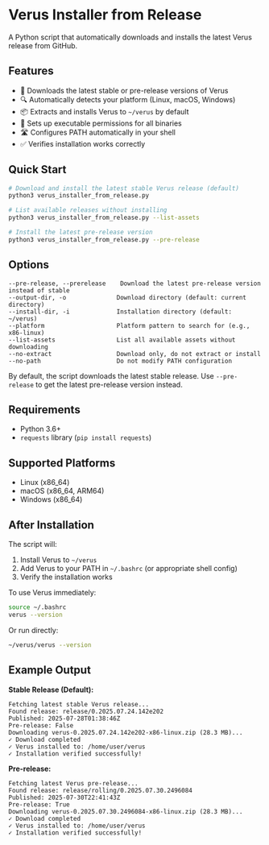 # Verus Installer from Release

A Python script that automatically downloads and installs the latest Verus release from GitHub.

## Features

- 🚀 Downloads the latest stable or pre-release versions of Verus
- 🔍 Automatically detects your platform (Linux, macOS, Windows)
- 📦 Extracts and installs Verus to `~/verus` by default
- 🔧 Sets up executable permissions for all binaries
- 🛣️ Configures PATH automatically in your shell
- ✅ Verifies installation works correctly

## Quick Start

```bash
# Download and install the latest stable Verus release (default)
python3 verus_installer_from_release.py

# List available releases without installing
python3 verus_installer_from_release.py --list-assets

# Install the latest pre-release version
python3 verus_installer_from_release.py --pre-release
```

## Options

```
--pre-release, --prerelease    Download the latest pre-release version instead of stable
--output-dir, -o              Download directory (default: current directory)
--install-dir, -i             Installation directory (default: ~/verus)
--platform                    Platform pattern to search for (e.g., x86-linux)
--list-assets                 List all available assets without downloading
--no-extract                  Download only, do not extract or install
--no-path                     Do not modify PATH configuration
```

By default, the script downloads the latest stable release. Use `--pre-release` to get the latest pre-release version instead.

## Requirements

- Python 3.6+
- `requests` library (`pip install requests`)

## Supported Platforms

- Linux (x86_64)
- macOS (x86_64, ARM64)
- Windows (x86_64)

## After Installation

The script will:
1. Install Verus to `~/verus`
2. Add Verus to your PATH in `~/.bashrc` (or appropriate shell config)
3. Verify the installation works

To use Verus immediately:
```bash
source ~/.bashrc
verus --version
```

Or run directly:
```bash
~/verus/verus --version
```

## Example Output

**Stable Release (Default):**
```
Fetching latest stable Verus release...
Found release: release/0.2025.07.24.142e202
Published: 2025-07-28T01:38:46Z
Pre-release: False
Downloading verus-0.2025.07.24.142e202-x86-linux.zip (28.3 MB)...
✓ Download completed
✓ Verus installed to: /home/user/verus
✓ Installation verified successfully!
```

**Pre-release:**
```
Fetching latest Verus pre-release...
Found release: release/rolling/0.2025.07.30.2496084
Published: 2025-07-30T22:41:43Z
Pre-release: True
Downloading verus-0.2025.07.30.2496084-x86-linux.zip (28.3 MB)...
✓ Download completed
✓ Verus installed to: /home/user/verus
✓ Installation verified successfully!
```
